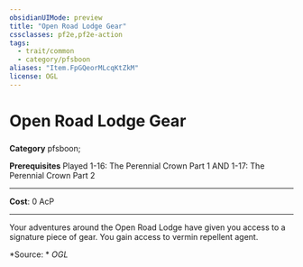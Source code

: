 ```yaml
---
obsidianUIMode: preview
title: "Open Road Lodge Gear"
cssclasses: pf2e,pf2e-action
tags:
  - trait/common
  - category/pfsboon
aliases: "Item.FpGQeorMLcqKtZkM"
license: OGL
---
```

# Open Road Lodge Gear

### 

**Category** pfsboon; 



**Prerequisites** Played 1-16: The Perennial Crown Part 1 AND 1-17: The Perennial Crown Part 2
* * *
**Cost**: 0 AcP

* * *

Your adventures around the Open Road Lodge have given you access to a signature piece of gear. You gain access to vermin repellent agent.

*Source: *
*OGL*
